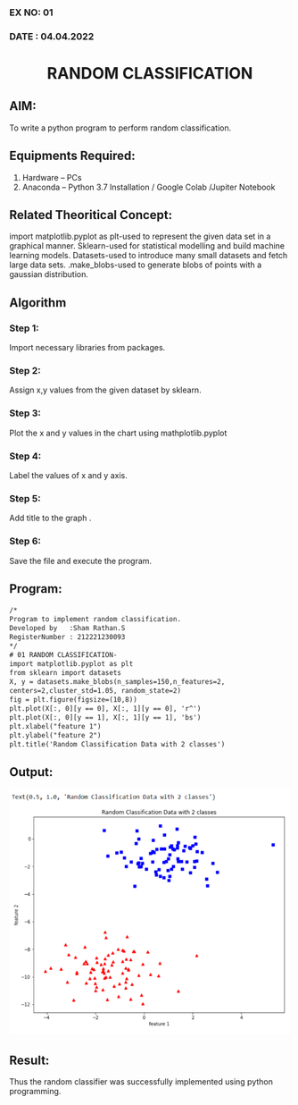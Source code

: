 ### EX NO: 01
### DATE : 04.04.2022 
# <p align='center'>  RANDOM CLASSIFICATION </p>
## AIM:
To write a python program to perform random classification.

## Equipments Required:
1. Hardware – PCs
2. Anaconda – Python 3.7 Installation / Google Colab /Jupiter Notebook

## Related Theoritical Concept:
import matplotlib.pyplot as plt-used to represent the given data set in a graphical manner.
Sklearn-used for statistical modelling and build machine learning models.
Datasets-used to introduce many small datasets and fetch large data sets.
.make_blobs-used to generate blobs of points with a gaussian distribution.

## Algorithm
### Step 1:
Import necessary libraries from packages.
### Step 2:
Assign x,y values from the given dataset by sklearn. 
### Step 3:
Plot the x and y values in the chart using mathplotlib.pyplot
### Step 4:
Label the values of x and y axis.
### Step 5:
Add title to the graph .
### Step 6:
Save the file and execute the program.


## Program:
```
/*
Program to implement random classification.
Developed by   :Sham Rathan.S
RegisterNumber : 212221230093
*/
# 01 RANDOM CLASSIFICATION- 
import matplotlib.pyplot as plt
from sklearn import datasets
X, y = datasets.make_blobs(n_samples=150,n_features=2, centers=2,cluster_std=1.05, random_state=2)               
fig = plt.figure(figsize=(10,8))
plt.plot(X[:, 0][y == 0], X[:, 1][y == 0], 'r^')
plt.plot(X[:, 0][y == 1], X[:, 1][y == 1], 'bs')
plt.xlabel("feature 1")
plt.ylabel("feature 2")
plt.title('Random Classification Data with 2 classes')  

```

## Output:
![Ex no 1.Random Classifier plot](01.png)


## Result:
Thus the random classifier was successfully implemented using python programming.
